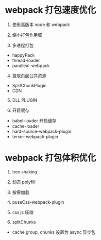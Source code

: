 # webpack 打包速度优化

1. 使用高版本 node 和 webpack

2. 缩小打包作用域

3. 多进程打包

- happyPack
- thread-loader
- paralleal-webpack

4. 提取页面公共资源

- SplitChunkPlugin
- CDN

5. DLL PLUGIN

6. 开启缓存

- babel-loader 开启缓存
- cache-loader
- hard-source-webpack-plugin
- terser-webpack-plugin

# webpack 打包体积优化

1. tree shaking

2. 动态 polyfill

3. 按需加载

4. puseCss-webpack-plugin

5. css js 压缩

6. splitChunks

- cache group, chunks 设置为 async 异步包
